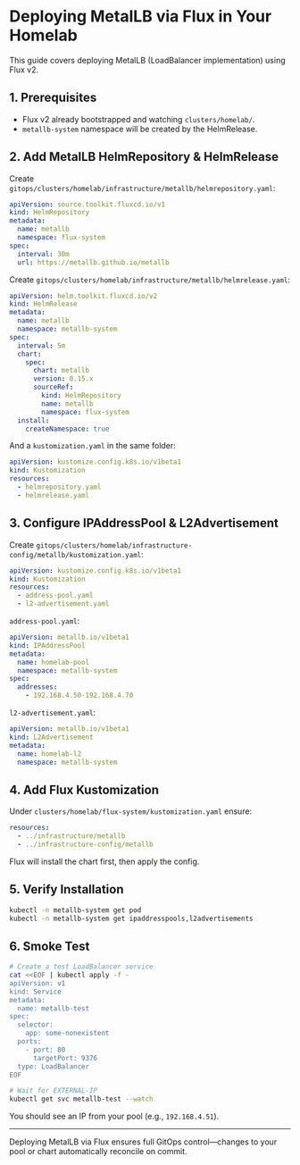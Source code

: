 # Deploying MetalLB via Flux in Your Homelab

This guide covers deploying MetalLB (LoadBalancer implementation) using Flux v2.

## 1. Prerequisites

- Flux v2 already bootstrapped and watching `clusters/homelab/`.  
- `metallb-system` namespace will be created by the HelmRelease.

## 2. Add MetalLB HelmRepository & HelmRelease

Create `gitops/clusters/homelab/infrastructure/metallb/helmrepository.yaml`:

```yaml
apiVersion: source.toolkit.fluxcd.io/v1
kind: HelmRepository
metadata:
  name: metallb
  namespace: flux-system
spec:
  interval: 30m
  url: https://metallb.github.io/metallb
```

Create `gitops/clusters/homelab/infrastructure/metallb/helmrelease.yaml`:

```yaml
apiVersion: helm.toolkit.fluxcd.io/v2
kind: HelmRelease
metadata:
  name: metallb
  namespace: metallb-system
spec:
  interval: 5m
  chart:
    spec:
      chart: metallb
      version: 0.15.x
      sourceRef:
        kind: HelmRepository
        name: metallb
        namespace: flux-system
  install:
    createNamespace: true
```

And a `kustomization.yaml` in the same folder:

```yaml
apiVersion: kustomize.config.k8s.io/v1beta1
kind: Kustomization
resources:
  - helmrepository.yaml
  - helmrelease.yaml
```

## 3. Configure IPAddressPool & L2Advertisement

Create `gitops/clusters/homelab/infrastructure-config/metallb/kustomization.yaml`:

```yaml
apiVersion: kustomize.config.k8s.io/v1beta1
kind: Kustomization
resources:
  - address-pool.yaml
  - l2-advertisement.yaml
```

`address-pool.yaml`:

```yaml
apiVersion: metallb.io/v1beta1
kind: IPAddressPool
metadata:
  name: homelab-pool
  namespace: metallb-system
spec:
  addresses:
    - 192.168.4.50-192.168.4.70
```

`l2-advertisement.yaml`:

```yaml
apiVersion: metallb.io/v1beta1
kind: L2Advertisement
metadata:
  name: homelab-l2
  namespace: metallb-system
```

## 4. Add Flux Kustomization

Under `clusters/homelab/flux-system/kustomization.yaml` ensure:

```yaml
resources:
  - ../infrastructure/metallb
  - ../infrastructure-config/metallb
```

Flux will install the chart first, then apply the config.

## 5. Verify Installation

```bash
kubectl -n metallb-system get pod
kubectl -n metallb-system get ipaddresspools,l2advertisements
```

## 6. Smoke Test

```bash
# Create a test LoadBalancer service
cat <<EOF | kubectl apply -f -
apiVersion: v1
kind: Service
metadata:
  name: metallb-test
spec:
  selector:
    app: some-nonexistent
  ports:
    - port: 80
      targetPort: 9376
  type: LoadBalancer
EOF

# Wait for EXTERNAL-IP
kubectl get svc metallb-test --watch
```

You should see an IP from your pool (e.g., `192.168.4.51`).  

---

Deploying MetalLB via Flux ensures full GitOps control—changes to your pool or chart automatically reconcile on commit.
